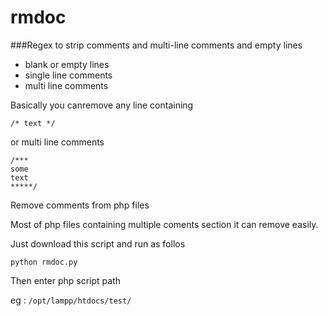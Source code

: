 # rmdoc
###Regex to strip comments and multi-line comments and empty lines

- blank or empty lines
- single line comments
- multi line comments

Basically you canremove any line containing 

    /* text */ 

or multi line comments

    /***
    some
    text
    *****/
    
Remove comments from php files 

Most of php files containing multiple coments section it can remove easily.

Just download this script and run as follos 

`python rmdoc.py`

Then enter php script path 

eg : `/opt/lampp/htdocs/test/`
